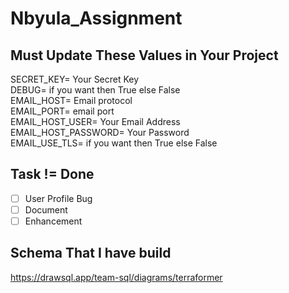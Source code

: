 # Nbyula_Assignment



## Must Update These Values in Your Project

<!-- ignore-task-list-start -->

SECRET_KEY= Your Secret Key\
DEBUG= if you want then True else False\
EMAIL_HOST= Email protocol\
EMAIL_PORT= email port\
EMAIL_HOST_USER= Your Email Address\
EMAIL_HOST_PASSWORD= Your Password\
EMAIL_USE_TLS= if you want then True else False

<!-- ignore-task-list-end -->

## Task != Done

<!-- ignore-task-list-start -->

- [ ] User Profile Bug
- [ ] Document
- [ ] Enhancement
<!-- ignore-task-list-end -->

## Schema That I have build
https://drawsql.app/team-sql/diagrams/terraformer
<!-- ignore-task-list-start -->
